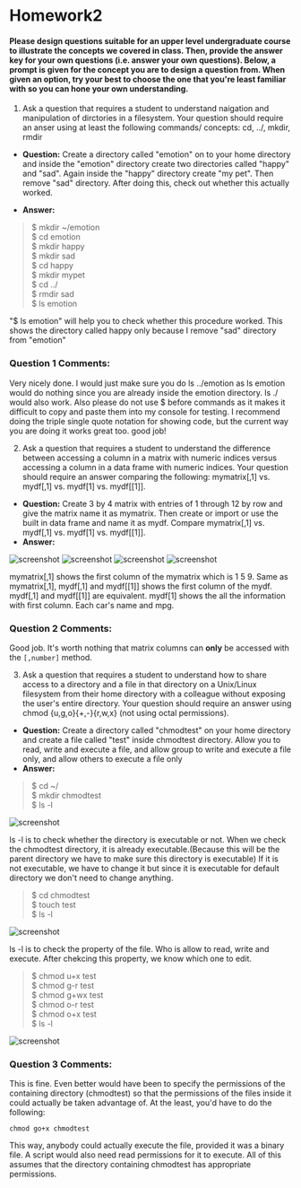 # Homework2

#### Please design questions suitable for an upper level undergraduate course to illustrate the concepts we covered in class. Then, provide the answer key for your own questions (i.e. answer your own questions). Below, a prompt is given for the concept you are to design a question from. When given an option, try your best to choose the one that you're least familiar with so you can hone your own understanding.

1. Ask a question that requires a student to understand naigation and manipulation of dirctories in a filesystem. Your question should require an anser using at least the following commands/ concepts: cd, ../, mkdir, rmdir 
  * **Question:** Create a directory called "emotion" on to your home directory and inside the "emotion" directory create two directories called "happy" and "sad". Again inside the "happy" directory create "my pet". Then remove "sad" directory. After doing this, check out whether this actually worked. 

  * **Answer:**
  > $ mkdir ~/emotion  
    $ cd emotion  
    $ mkdir happy  
    $ mkdir sad  
    $ cd happy  
    $ mkdir mypet  
    $ cd ../  
    $ rmdir sad  
    $ ls emotion  

"$ ls emotion" will help you to check whether this procedure worked. This shows the directory called happy only because I remove "sad" directory from "emotion" 

### Question 1 Comments:
Very nicely done. I would just make sure you do ls ../emotion as ls emotion would do nothing since you are already inside the emotion directory. ls ./ would also work. Also please do not use $ before commands as it makes it difficult to copy and paste them into my console for testing. I recommend doing the triple single quote notation for showing code, but the current way you are doing it works great too. good job!

2. Ask a question that requires a student to understand the difference between accessing a column in a matrix with numeric indices versus accessing a column in a data frame with numeric indices. Your question should require an answer comparing the following: mymatrix[,1] vs. mydf[,1] vs. mydf[1] vs. mydf[[1]].
  * **Question:** Create 3 by 4 matrix with entries of 1 through 12 by row and give the matrix name it as mymatrix. Then create or import or use the built in data frame and name it as mydf. Compare mymatrix[,1] vs. mydf[,1] vs. mydf[1] vs. mydf[[1]].
  * **Answer:**
  
  ![screenshot](2.1.png)
  ![screenshot](2.2.png)
  ![screenshot](2.3.png)
  ![screenshot](2.4.png)
 
mymatrix[,1] shows the first column of the mymatrix which is 1 5 9. Same as mymatrix[,1], mydf[,1] and mydf[[1]] shows the first column of the mydf. mydf[,1] and mydf[[1]] are equivalent. mydf[1] shows the all the information with first column. Each car's name and mpg. 
 
### Question 2 Comments:

Good job. It's worth nothing that matrix columns can **only** be accessed with the ```[,number]``` method.
 
3. Ask a question that requires a student to understand how to share access to a directory and a file in that directory on a Unix/Linux filesystem from their home directory with a colleague without exposing the user's entire directory. Your question should require an answer using chmod {u,g,o}{+,-}{r,w,x} (not using octal permissions).
  * **Question:** Create a directory called "chmodtest" on your home directory and create a file called "test" inside chmodtest directory. Allow you to read, write and execute a file, and allow group to write and execute a file only, and allow others to execute a file only
  * **Answer:**
  > $ cd ~/  
    $ mkdir chmodtest  
    $ ls -l   

![screenshot](3.3.png)    

ls -l is to check whether the directory is executable or not. When we check the chmodtest directory, it is already executable.(Because this will be the parent directory we have to make sure this directory is executable) If it is not executable, we have to change it but since it is executable for default directory we don't need to change anything. 
  > $ cd chmodtest  
    $ touch test  
    $ ls -l  

![screenshot](3.1.png)     

ls -l is to check the property of the file. Who is allow to read, write and execute. After chekcing this property, we know which one to edit.   
  > $ chmod u+x test  
    $ chmod g-r test  
    $ chmod g+wx test  
    $ chmod o-r test  
    $ chmod o+x test  
    $ ls -l  
 
 ![screenshot](3.2.png) 

### Question 3 Comments:

This is fine. Even better would have been to specify the permissions of the containing directory (chmodtest) so that the permissions of the files inside it could actually be taken advantage of. At the least, you'd have to do the following:

```
chmod go+x chmodtest
```

This way, anybody could actually execute the file, provided it was a binary file. A script would also need read permissions for it to execute. All of this assumes that the directory containing chmodtest has appropriate permissions.
